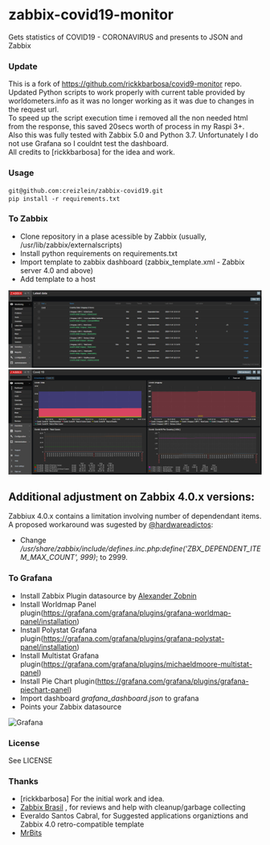 # zabbix-covid19-monitor
Gets statistics of COVID19 - CORONAVIRUS and presents to JSON and Zabbix


### Update
This is a fork of https://github.com/rickkbarbosa/covid9-monitor repo.  
Updated Python scripts to work properly with current table provided by worldometers.info as it was no longer working as it was due to changes in the request url.  
To speed up the script execution time i removed all the non needed html from the response, this saved 20secs worth of process in my Raspi 3+.  
Also this was fully tested with Zabbix 5.0 and Python 3.7. Unfortunately I do not use Grafana so I couldnt test the dashboard.  
All credits to [rickkbarbosa] for the idea and work.


### Usage

```
git@github.com:creizlein/zabbix-covid19.git
pip install -r requirements.txt
```


### To Zabbix

* Clone repository in a plase acessible by Zabbix (usually, /usr/lib/zabbix/externalscripts)
* Install python requirements on requirements.txt
* Import template to zabbix dashboard (zabbix_template.xml - Zabbix server 4.0 and above)
* Add template to a host

![Using on Zabbix](zabbix_template.png)


## Additional adjustment on Zabbix 4.0.x versions:

Zabbiux 4.0.x contains a limitation involving number of dependendant items.  
A proposed workaround was sugested by [@hardwareadictos](https://github.com/rickkbarbosa/covid9-monitor/issues/10):

* Change _/usr/share/zabbix/include/defines.inc.php:define('ZBX_DEPENDENT_ITEM_MAX_COUNT', 999)_; to 2999. 

### To Grafana

* Install Zabbix Plugin datasource by [Alexander Zobnin](https://grafana.com/grafana/plugins/alexanderzobnin-zabbix-app)
* Install Worldmap Panel plugin(https://grafana.com/grafana/plugins/grafana-worldmap-panel/installation)
* Install Polystat Grafana plugin(https://grafana.com/grafana/plugins/grafana-polystat-panel/installation)
* Install Multistat Grafana plugin(https://grafana.com/grafana/plugins/michaeldmoore-multistat-panel)
* Install Pie Chart plugin(https://grafana.com/grafana/plugins/grafana-piechart-panel)
* Import dashboard _grafana_dashboard.json_ to grafana 
* Points your Zabbix datasource

![Grafana](grafana_dashboard.png)


### License

See LICENSE


### Thanks 

* [rickkbarbosa] For the initial work and idea.
* [Zabbix Brasil](https://t.me/ZabbixBrasil) , for reviews and help with cleanup/garbage collecting
* Everaldo Santos Cabral, for Suggested applications organiztions and Zabbix 4.0 retro-compatible template
* [MrBits](https://github.com/mrbitsdcf)

